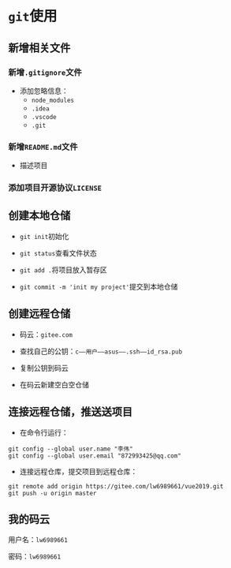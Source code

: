 # `git`使用

## 新增相关文件

### 新增`.gitignore`文件

- 添加忽略信息：
  - `node_modules`
  - `.idea`
  - `.vscode`
  - `.git`

### 新增`README.md`文件

- 描述项目

### 添加项目开源协议`LICENSE`

## 创建本地仓储

- `git init`初始化

- `git status`查看文件状态

- `git add .`将项目放入暂存区

- `git commit -m 'init my project'`提交到本地仓储

## 创建远程仓储

- 码云：`gitee.com`

- 查找自己的公钥：`c——用户——asus——.ssh——id_rsa.pub`

- 复制公钥到码云

- 在码云新建空白空仓储

## 连接远程仓储，推送送项目

- 在命令行运行：

```shell
git config --global user.name "李伟"
git config --global user.email "872993425@qq.com"
```

- 连接远程仓库，提交项目到远程仓库：

```shell
git remote add origin https://gitee.com/lw6989661/vue2019.git
git push -u origin master
```

## 我的码云

用户名：`lw6989661`

密码：`lw6989661`

